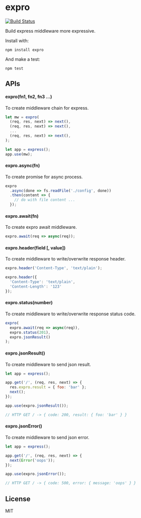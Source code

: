 # expro

[![Build Status](https://travis-ci.org/JohnSmithDr/expro.svg?branch=master)](https://travis-ci.org/JohnSmithDr/expro)

Build express middleware more expressive.

Install with:

```
npm install expro
```

And make a test:

```
npm test
```

## APIs

#### expro(fn1, fn2, fn3 ...)

To create middleware chain for express.

```js
let mw = expro(
  (req, res, next) => next(),
  (req, res, next) => next(),
  ...
  (req, res, next) => next(),
);

let app = express();
app.use(mw);
```

#### expro.async(fn)

To create promise for async process.

```js
expro
  .async(done => fs.readFile('./config', done))
  .then(content => {
    // do with file content ...
  });
```

#### expro.await(fn)

To create expro await middleware.

```js
expro.await(req => async(req));
```

#### expro.header(field [, value])

To create middleware to write/overwrite response header.

```js
expro.header('Content-Type', 'text/plain');

expro.header({
  'Content-Type': 'text/plain',
  'Content-Length': '123'
});
```

#### expro.status(number)

To create middleware to write/overwrite response status code.

```js
expro(
  expro.await(req => async(req)),
  expro.status(201),
  expro.jsonResult()
);
```

#### expro.jsonResult()

To create middleware to send json result.

```js
let app = express();

app.get('/', (req, res, next) => {
  res.expro.result = { foo: 'bar' };
  next();
});

app.use(expro.jsonResult());

// HTTP GET / -> { code: 200, result: { foo: 'bar' } }
```

#### expro.jsonError()

To create middleware to send json error.

```js
let app = express();

app.get('/', (req, res, next) => {
  next(Error('oops'));
});

app.use(expro.jsonError());

// HTTP GET / -> { code: 500, error: { message: 'oops' } }
```

## License

MIT